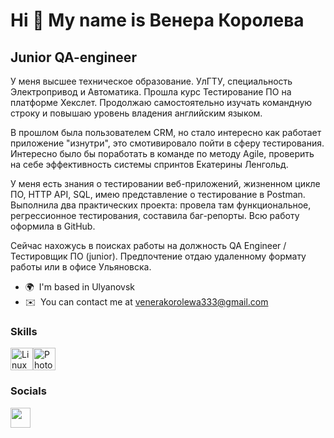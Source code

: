 Hi 👋 My name is Венера Королева
================================

Junior QA-engineer
------------------
У меня высшее техническое образование. УлГТУ, специальность Электропривод и Автоматика. Прошла курс Тестирование ПО на платформе Хекслет. Продолжаю самостоятельно изучать командную строку и повышаю уровень владения английским языком.

В прошлом была пользователем CRM, но стало интересно как работает приложение "изнутри", это смотивировало пойти в сферу тестирования. 
Интересно было бы поработать в команде по методу Agile, проверить на себе эффективность системы спринтов Екатерины Ленгольд.

У меня есть знания о тестировании веб-приложений, жизненном цикле ПО, HTTP API, SQL, имею представление о тестирование в Postman. Выполнила два практических проекта: провела там функциональное, регрессионное тестирования, составила баг-репорты. Всю работу оформила в GitHub.

Сейчас нахожусь в поисках работы на должность QA Engineer / Тестировщик ПО (junior). Предпочтение отдаю удаленному формату работы или в офисе Ульяновска.  

* 🌍  I'm based in Ulyanovsk
* ✉️  You can contact me at [venerakorolewa333@gmail.com](mailto:venerakorolewa333@gmail.com)

### Skills


<p align="left">
<a href="https://www.linux.org" target="_blank" rel="noreferrer"><img src="https://raw.githubusercontent.com/danielcranney/readme-generator/main/public/icons/skills/linux-colored.svg" width="36" height="36" alt="Linux" /></a><a href="https://www.adobe.com/uk/products/photoshop.html" target="_blank" rel="noreferrer"><img src="https://raw.githubusercontent.com/danielcranney/readme-generator/main/public/icons/skills/photoshop-colored.svg" width="36" height="36" alt="Photoshop" /></a>
</p>


### Socials

<p align="left"> <a href="https://www.github.com/Yawerica" target="_blank" rel="noreferrer"> <picture> <source media="(prefers-color-scheme: dark)" srcset="https://raw.githubusercontent.com/danielcranney/readme-generator/main/public/icons/socials/github-dark.svg" /> <source media="(prefers-color-scheme: light)" srcset="https://raw.githubusercontent.com/danielcranney/readme-generator/main/public/icons/socials/github.svg" /> <img src="https://raw.githubusercontent.com/danielcranney/readme-generator/main/public/icons/socials/github.svg" width="32" height="32" /> </picture> </a></p>
